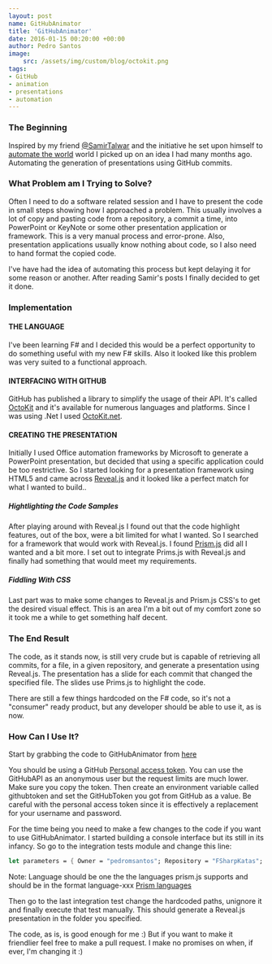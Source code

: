 ```yaml
---
layout: post
name: GitHubAnimator
title: 'GitHubAnimator'
date: 2016-01-15 00:20:00 +00:00
author: Pedro Santos
image:
    src: /assets/img/custom/blog/octokit.png
tags:
- GitHub 
- animation
- presentations
- automation
---
```


### The Beginning
Inspired by my friend [@SamirTalwar](https://twitter.com/SamirTalwar) and the initiative he set upon himself to [automate the world](https://noodlesandwich.com/]) world I picked up on an idea I had many months ago. Automating the generation of presentations using GitHub commits.

### What Problem am I Trying to Solve?
Often I need to do a software related session and I have to present the code in small steps showing how I approached a problem. This usually involves a lot of copy and pasting code from a repository, a commit a time, into PowerPoint or KeyNote or some other presentation application or framework. This is a very manual process and error-prone. Also, presentation applications usually know nothing about code, so I also need to hand format the copied code.

I've have had the idea of automating this process but kept delaying it for some reason or another. After reading Samir's posts I finally decided to get it done.

### Implementation
#### THE LANGUAGE
I've been learning F# and I decided this would be a perfect opportunity to do something useful with my new F# skills. Also it looked like this problem was very suited to a functional approach.

#### INTERFACING WITH GITHUB
GitHub has published a library to simplify the usage of their API. It's called [OctoKit](https://github.com/octokit) and it's available for numerous languages and platforms. Since I was using .Net I used [OctoKit.net](https://github.com/octokit/octokit.net).

#### CREATING THE PRESENTATION

Initially I used Office automation frameworks by Microsoft to generate a PowerPoint presentation, but decided that using a specific application could be too restrictive. So I started looking for a presentation framework using HTML5 and came across  [Reveal.js](http://lab.hakim.se/reveal-js/#/) and it looked like a perfect match for what I wanted to build..

##### Hightlighting the Code Samples
After playing around with Reveal.js I found out that the code highlight features, out of the box, were a bit limited for what I wanted. So I searched for a framework that would work with Reveal.js. I found [Prism.js](http://prismjs.com/) did all I wanted and a bit more. I set out to integrate Prims.js with Reveal.js and finally had something that would meet my requirements.

##### Fiddling With CSS
Last part was to make some changes to Reveal.js and Prism.js CSS's to get the desired visual effect. This is an area I'm a bit out of my comfort zone so it took me a while to get something half decent.

### The End Result
The code, as it stands now, is still very crude but is capable of retrieving all commits, for a file, in a given repository, and generate a presentation using Reveal.js. The presentation has a slide for each commit that changed the specified file. The slides use Prims.js to highlight the code.

There are still a few things hardcoded on the F# code, so it's not a "consumer" ready product, but any developer should be able to use it, as is now.

### How Can I Use It?

Start by grabbing the code to GitHubAnimator from [here](https://github.com/pedromsantos/GitHubAnimator)

You should be using a GitHub [Personal access token](https://github.com/settings/tokens). You can use the GitHubAPI as an anonymous user but the request limits are much lower. Make sure you copy the token. Then create an environment variable called githubtoken and set the GitHubToken you got from GitHub as a value. Be careful with the personal access token since it is effectively a replacement for your username and password.

For the time being you need to make a few changes to the code if you want to use GitHubAnimator. I started building a console interface but its still in its infancy. So go to the integration tests module and change this line:

```FSharp
let parameters = { Owner = "pedromsantos"; Repository = "FSharpKatas"; File="Bowling.fs"; Language = "language-fsharp" }
```

Note: Language should be one the the languages prism.js supports and should be in the format language-xxx [Prism languages](http://prismjs.com/#languages-list)

Then go to the last integration test change the hardcoded paths, unignore it and finally execute that test manually. This should generate a Reveal.js presentation in the folder you specified.

The code, as is, is good enough for me :) But if you want to make it friendlier feel free to make a pull request. I make no promises on when, if ever, I'm changing it :)

